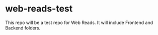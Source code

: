 # web-reads-test
This repo will be a test repo for Web Reads. It will include Frontend and Backend folders.
